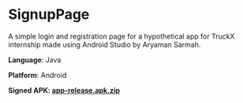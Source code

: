 # SignupPage

A simple login and registration page for a hypothetical app for TruckX internship made using Android Studio by Aryaman Sarmah.

**Language**: Java

**Platform**: Android

**Signed APK: 
[app-release.apk.zip](https://github.com/sharkykatana/SignupPage/files/7305352/app-release.apk.zip)**
